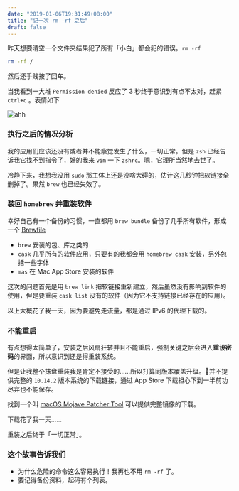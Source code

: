 ```yaml
---
date: "2019-01-06T19:31:49+08:00"
title: "记一次 rm -rf 之后"
draft: false
---
```


昨天想要清空一个文件夹结果犯了所有「小白」都会犯的错误。`rm -rf`

```bash
rm -rf /
```

然后还手贱按了回车。

当我看到一大堆 `Permission denied` 反应了 3 秒终于意识到有点不太对，赶紧 `ctrl+c` 。表情如下

![ahh](https://ws2.sinaimg.cn/large/006tNc79ly1fyx3fveot0j306j05za9w.jpg)

### 执行之后的情况分析

我的应用们应该还没有或者并不能察觉发生了什么，一切正常。但是 `zsh` 已经告诉我它找不到指令了，好的我来 `vim` 一下 `zshrc`。嗯，它理所当然地去世了。

冷静下来，我想我没用 `sudo` 那主体上还是没啥大碍的，估计这几秒钟把软链接全删掉了。果然 `brew` 也已经失效了。

### 装回 `homebrew` 并重装软件

幸好自己有一个备份的习惯，一直都用 `brew bundle` 备份了几乎所有软件，形成一个 [Brewfile](https://github.com/yzlnew/dotfiles/blob/master/Brewfile)

- `brew` 安装的包、库之类的
- `cask` 几乎所有的软件应用，只要有的我都会用 `homebrew cask` 安装，另外包括一些字体
- `mas` 在 Mac App Store 安装的软件

这次的问题首先是用 `brew link` 把软链接重新建立，然后虽然没有影响到软件的使用，但是要重装 `cask list` 没有的软件（因为它不支持链接已经存在的应用）。

以上大概花了我一天，因为要避免走流量，都是通过 IPv6 的代理下载的。

### 不能重启

有点想得太简单了，安装之后风扇狂转并且不能重启，强制关键之后会进入**重设密码**的界面，所以意识到还是得重装系统。

但是让我整个抹盘重装我是肯定不接受的……所以打算同版本覆盖升级。🍎并不提供完整的 `10.14.2` 版本系统的下载链接，通过 App Store 下载担心下到一半前功尽弃也不能保存。

找到一个叫 [macOS Mojave Patcher Tool](http://dosdude1.com/mojave/) 可以提供完整镜像的下载。

下载花了我一天……

重装之后终于「一切正常」。

### 这个故事告诉我们

- 为什么危险的命令这么容易执行！我再也不用 `rm -rf` 了。
- 要记得备份资料，起码有个列表。
